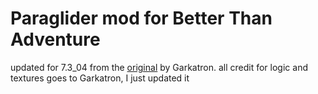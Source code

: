 # Paraglider mod for Better Than Adventure
updated for 7.3_04 from the [original](https://github.com/Garkatron/BTA-Paraglider) by Garkatron.
all credit for logic and textures goes to Garkatron, I just updated it
